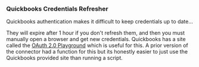 ### Quickbooks Credentials Refresher
Quickbooks authentication makes it difficult to keep credentials up to date...

They will expire after 1 hour if you don't refresh them, and then you must manually open
a browser and get new credentials. Quickbooks has a site called the 
[OAuth 2.0 Playground](https://developer.intuit.com/app/developer/playground) which is useful for this. A prior version of the connector 
had a function for this but its honestly easier to just use the Quickbooks 
provided site than running a script. 